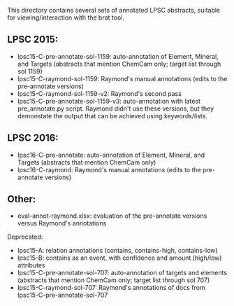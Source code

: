 This directory contains several sets of annotated LPSC abstracts,
suitable for viewing/interaction with the brat tool.

## LPSC 2015:
- lpsc15-C-pre-annotate-sol-1159: auto-annotation of Element, Mineral,
  and Targets
  (abstracts that mention ChemCam only; target list through sol 1159)
- lpsc15-C-raymond-sol-1159: Raymond's manual annotations
  (edits to the pre-annotate versions)
- lpsc15-C-raymond-sol-1159-v2: Raymond's second pass
- lpsc15-C-pre-annotate-sol-1159-v3: auto-annotation with latest
  pre_annotate.py script.  Raymond didn't use these versions, but they
  demonstate the output that can be achieved using keywords/lists.

## LPSC 2016:
- lpsc16-C-pre-annotate: auto-annotation of Element, Mineral,
  and Targets
  (abstracts that mention ChemCam only)
- lpsc16-C-raymond: Raymond's manual annotations
  (edits to the pre-annotate versions)

## Other:
- eval-annot-raymond.xlsx: evaluation of the pre-annotate versions
  versus Raymond's annotations

Deprecated:
- lpsc15-A: relation annotations (contains, contains-high,
  contains-low) 
- lpsc15-B: contains as an event, with confidence and amount
  (high/low) attributes
- lpsc15-C-pre-annotate-sol-707: auto-annotation of targets and elements 
  (abstracts that mention ChemCam only; target list through sol 707)
- lpsc15-C-raymond-sol-707: Raymond's annotations of docs from 
  lpsc15-C-pre-annotate-sol-707
